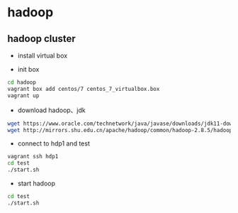 # hadoop

## hadoop cluster

- install virtual box

- init box

```bash
cd hadoop
vagrant box add centos/7 centos_7_virtualbox.box
vagrant up
```
- download hadoop、jdk

```bash
wget https://www.oracle.com/technetwork/java/javase/downloads/jdk11-downloads-5066655.html
wget http://mirrors.shu.edu.cn/apache/hadoop/common/hadoop-2.8.5/hadoop-2.8.5.tar.gz
```

- connect to hdp1  and test

```bash
vagrant ssh hdp1
cd test
./start.sh
```
- start hadoop

```bash
cd test
./start.sh
```





